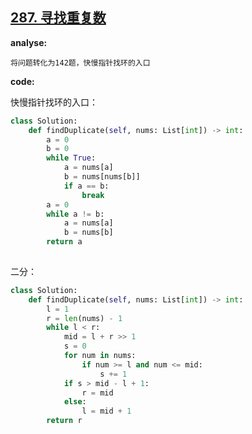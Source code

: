## [287. 寻找重复数](https://leetcode-cn.com/problems/find-the-duplicate-number/)

**analyse:**

```
将问题转化为142题，快慢指针找环的入口
```

**code:**

快慢指针找环的入口：

```python
class Solution:
    def findDuplicate(self, nums: List[int]) -> int:
        a = 0
        b = 0
        while True:
            a = nums[a]
            b = nums[nums[b]]
            if a == b:
                break
        a = 0
        while a != b:
            a = nums[a]
            b = nums[b]
        return a
            
```

二分：

```python
class Solution:
    def findDuplicate(self, nums: List[int]) -> int:
        l = 1
        r = len(nums) - 1
        while l < r:
            mid = l + r >> 1
            s = 0
            for num in nums:
                if num >= l and num <= mid:
                    s += 1
            if s > mid - l + 1: 
                r = mid
            else:
                l = mid + 1
        return r
```

